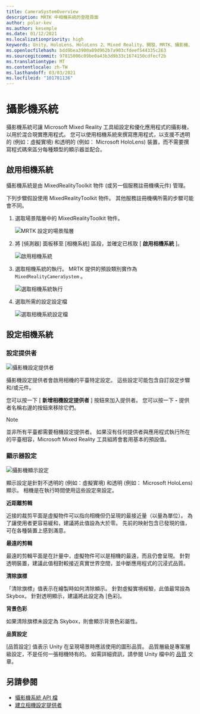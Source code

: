 ```yaml
---
title: CameraSystemOverview
description: MRTK 中相機系統的登陸頁面
author: polar-kev
ms.author: kesemple
ms.date: 01/12/2021
ms.localizationpriority: high
keywords: Unity、HoloLens、HoloLens 2、Mixed Reality、開發、MRTK、攝影機、
ms.openlocfilehash: bdd9bea3900a89d962b7a903cfdeef544335c263
ms.sourcegitcommit: 97815006c09be0a43b3d9b33c1674150cdfecf2b
ms.translationtype: MT
ms.contentlocale: zh-TW
ms.lasthandoff: 03/03/2021
ms.locfileid: "101781136"
---
```

# <a name="camera-system"></a>攝影機系統

攝影機系統可讓 Microsoft Mixed Reality 工具組設定和優化應用程式的攝影機，以用於混合現實應用程式。 您可以使用相機系統來撰寫應用程式，以支援不透明的 (例如：虛擬實境) 和透明的 (例如： Microsoft HoloLens) 裝置，而不需要撰寫程式碼來區分每種類型的顯示器並配合。

## <a name="enabling-the-camera-system"></a>啟用相機系統

攝影機系統是由 MixedRealityToolkit 物件 (或另一個服務註冊機構元件) 管理。

下列步驟假設使用 MixedRealityToolkit 物件。 其他服務註冊機構所需的步驟可能會不同。

1. 選取場景階層中的 MixedRealityToolkit 物件。

    ![MRTK 設定的場景階層](../Images/MRTK_ConfiguredHierarchy.png)

2. 將 [偵測器] 面板移至 [相機系統] 區段，並確定已核取 [ **啟用相機系統** ]。

    ![啟用相機系統](../Images/CameraSystem/EnableCameraSystem.png)

3. 選取相機系統的執行。 MRTK 提供的預設類別實作為 `MixedRealityCameraSystem` 。

    ![選取相機系統執行](../Images/CameraSystem/SelectCameraSystemType.png)

4. 選取所需的設定設定檔

    ![選取相機系統設定檔](../Images/CameraSystem/SelectCameraProfile.png)

## <a name="configuring-the-camera-system"></a>設定相機系統

### <a name="settings-providers"></a>設定提供者

![攝影機設定提供者](../Images/CameraSystem/CameraSettingsProviders.png)

攝影機設定提供者會啟用相機的平臺特定設定。 這些設定可能包含自訂設定步驟和/或元件。

您可以按一下 [ **新增相機設定提供者** ] 按鈕來加入提供者。 您可以按一下 **-** 提供者名稱右邊的按鈕來移除它們。

> [!Note]
> 並非所有平臺都需要相機設定提供者。 如果沒有任何提供者與應用程式執行所在的平臺相容，Microsoft Mixed Reality 工具組將會套用基本的預設值。

### <a name="display-settings"></a>顯示器設定

![攝影機顯示設定](../Images/CameraSystem/CameraDisplaySettings.png)

顯示設定是針對不透明的 (例如：虛擬實境) 和透明 (例如： Microsoft HoloLens) 顯示。 相機是在執行時間使用這些設定來設定。

**近距離剪輯**

近接的裁剪平面是虛擬物件可以指向相機但仍呈現的最接近量（以量為單位）。 為了讓使用者更容易緩和，建議將此值設為大於零。 先前的映射包含已發現的值，可在各種裝置上感到滿意。

**最遠的剪輯**

最遠的剪輯平面是在計量中，虛擬物件可以是相機的最遠，而且仍會呈現。 針對透明裝置，建議此值相對較接近真實世界空間，並中斷應用程式的沉浸式品質。

**清除旗標**

「清除旗標」值表示在繪製時如何清除顯示。 針對虛擬實境經驗，此值最常設為 Skybox。 針對透明顯示，建議將此設定為 [色彩]。

**背景色彩**

如果清除旗標未設定為 Skybox，則會顯示背景色彩屬性。

**品質設定**

[品質設定] 值表示 Unity 在呈現場景時應該使用的圖形品質。 品質層級是專案層級設定，不是任何一張相機特有的。 如需詳細資訊，請參閱 Unity 檔中的 [品質](https://docs.unity3d.com/Manual/class-QualitySettings.html) 文章。

## <a name="see-also"></a>另請參閱

- [攝影機系統 API 檔](xref:Microsoft.MixedReality.Toolkit.CameraSystem)
- [建立相機設定提供者](CreateSettingsProvider.md)
